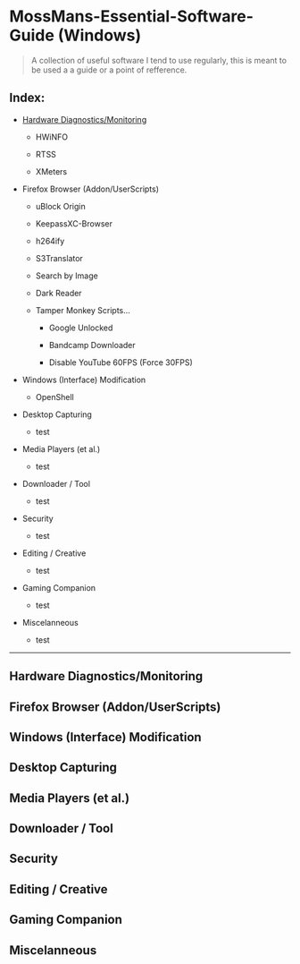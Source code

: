 # MossMans-Essential-Software-Guide (Windows)

> A collection of useful software I tend to use regularly, this is meant to be used a a guide or a point of refference.


## Index:
- [Hardware Diagnostics/Monitoring](https://github.com/Code-Moss/MossMans-Essential-Software-Guide/blob/Windows/README.md#hardware-diagnosticsmonitoring)

  - HWiNFO
 
  - RTSS
 
  - XMeters
 

- Firefox Browser (Addon/UserScripts)

  - uBlock Origin
 
  - KeepassXC-Browser
 
  - h264ify
 
  - S3Translator
 
  - Search by Image
 
  - Dark Reader
 
  - Tamper Monkey Scripts...
 
       - Google Unlocked

       - Bandcamp Downloader

       - Disable YouTube 60FPS (Force 30FPS)


- Windows (Interface) Modification

  - OpenShell

- Desktop Capturing

  - test

- Media Players (et al.)

  - test

- Downloader / Tool

  - test

- Security

  - test

- Editing / Creative

  - test

- Gaming Companion

  - test

- Miscelanneous

  - test
---

## Hardware Diagnostics/Monitoring

## Firefox Browser (Addon/UserScripts)

## Windows (Interface) Modification

## Desktop Capturing

## Media Players (et al.)

## Downloader / Tool

## Security

## Editing / Creative

## Gaming Companion

## Miscelanneous
